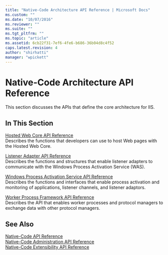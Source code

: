 ```yaml
---
title: "Native-Code Architecture API Reference | Microsoft Docs"
ms.custom: ""
ms.date: "10/07/2016"
ms.reviewer: ""
ms.suite: ""
ms.tgt_pltfrm: ""
ms.topic: "article"
ms.assetid: 6cb22f31-7ef6-4fe6-b686-36b04d8c4f52
caps.latest.revision: 4
author: "shirhatti"
manager: "wpickett"
---
```

# Native-Code Architecture API Reference
This section discusses the APIs that define the core architecture for IIS.  
  
## In This Section  
 [Hosted Web Core API Reference](../../../webdevelopment-reference\native-code-api\webdev-native-api-reference/hosted-web-core-api-reference.md)  
 Describes the functions that developers can use to host Web pages with the Hosted Web Core.  
  
 [Listener Adapter API Reference](../../../webdevelopment-reference\native-code-api\webdev-native-api-reference/listener-adapter-api-reference.md)  
 Describes the functions and structures that enable listener adapters to communicate with the Windows Process Activation Service (WAS).  
  
 [Windows Process Activation Service API Reference](../../../webdevelopment-reference\native-code-api\webdev-native-api-reference/windows-process-activation-service-api-reference.md)  
 Describes the functions and interfaces that enable process activation and monitoring of applications, listener channels, and listener adaptors.  
  
 [Worker Process Framework API Reference](../../../webdevelopment-reference\native-code-api\webdev-native-api-reference/worker-process-framework-api-reference.md)  
 Describes the API that enables worker processes and protocol managers to exchange data with other protocol managers.  
  
## See Also  
 [Native-Code API Reference](../../../webdevelopment-reference\native-code-api\webdev-native-api-reference/native-code-api-reference.md)   
 [Native-Code Administration API Reference](../../../webdevelopment-reference\native-code-api\webdev-native-api-reference/native-code-administration-api-reference.md)   
 [Native-Code Extensibility API Reference](../../../webdevelopment-reference\native-code-api\webdev-native-api-reference/native-code-extensibility-api-reference.md)